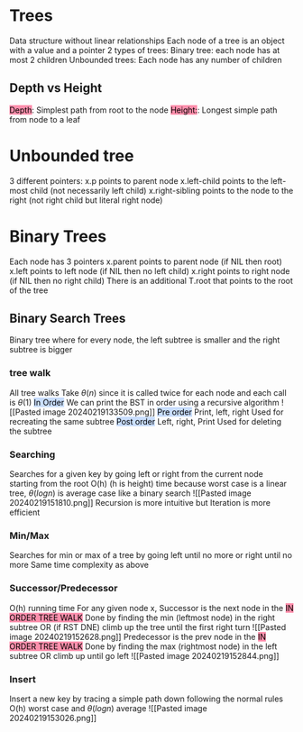# Trees
Data structure without linear relationships
Each node of a tree is an object with a value and a pointer
2 types of trees:
	Binary tree: each node has at most 2 children
	Unbounded trees: Each node has any number of children

## Depth vs Height
<mark style="background: #FF5582A6;">Depth</mark>: Simplest path from root to the node
<mark style="background: #FF5582A6;">Height:</mark>: Longest simple path from node to a leaf
# Unbounded tree
3 different pointers:
	x.p points to parent node
	x.left-child points to the left-most child (not necessarily left child)
	x.right-sibling points to the node to the right (not right child but literal right node)
# Binary Trees
Each node has 3 pointers
	x.parent points to parent node (if NIL then root)
	x.left points to left node (if NIL then no left child)
	x.right points to right node (if NIL then no right child)
There is an additional T.root that points to the root of the tree

## Binary Search Trees
Binary tree where for every node, the left subtree is smaller and the right subtree is bigger
### tree walk
All tree walks Take $\theta(n)$  since it is called twice for each node and each call is $\theta(1)$ 
<mark style="background: #ADCCFFA6;">In Order</mark>
We can print the BST in order using a recursive algorithm
![[Pasted image 20240219133509.png]]
<mark style="background: #ADCCFFA6;">Pre order</mark>
Print, left, right
Used for recreating the same subtree
<mark style="background: #ADCCFFA6;">Post order</mark>
Left, right, Print
Used for deleting the subtree

### Searching
Searches for a given key by going left or right from the current node starting from the root
O(h) (h is height) time because worst case is a linear tree, $\theta(logn)$ is average case like a binary search
![[Pasted image 20240219151810.png]]
Recursion is more intuitive but Iteration is more efficient

### Min/Max
Searches for min or max of a tree by going left until no more or right until no more
Same time complexity as above

### Successor/Predecessor
O(h) running time
For any given node x, 
	Successor is the next node in the <mark style="background: #FF5582A6;">IN ORDER TREE WALK</mark>
		Done by finding the min (leftmost node) in the right subtree OR (if RST DNE) climb up the tree until the first right turn
		![[Pasted image 20240219152628.png]]
	Predecessor is the prev node in the <mark style="background: #FF5582A6;">IN ORDER TREE WALK</mark>
		Done by finding the max (rightmost node) in the left subtree OR climb up until go left
		![[Pasted image 20240219152844.png]]
### Insert
Insert a new key by tracing a simple path down following the normal rules
O(h) worst case and $\theta(logn)$ average
![[Pasted image 20240219153026.png]]
